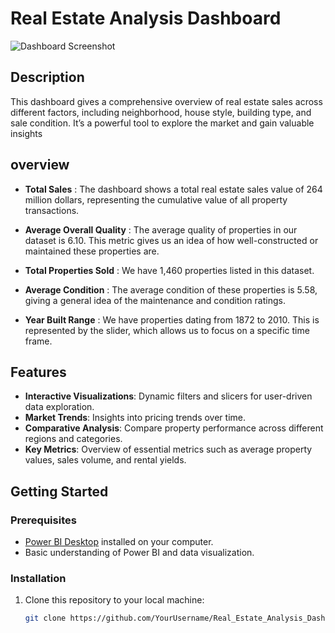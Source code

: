# Real Estate Analysis Dashboard

![Dashboard Screenshot](./Images)

## Description
This dashboard gives a comprehensive overview of real estate sales across different factors, including neighborhood, house style, building type, and sale condition. It’s a powerful tool to explore the market and gain valuable insights

## overview
- **Total Sales** : The dashboard shows a total real estate sales value of 264 million dollars, representing the cumulative value of all property transactions.

- **Average Overall Quality** : The average quality of properties in our dataset is 6.10. This metric gives us an idea of how well-constructed or maintained these properties are.

- **Total Properties Sold** : We have 1,460 properties listed in this dataset.

- **Average Condition** : The average condition of these properties is 5.58, giving a general idea of the maintenance and condition ratings.

- **Year Built Range** : We have properties dating from 1872 to 2010. This is represented by the slider, which allows us to focus on a specific time frame.

## Features
- **Interactive Visualizations**: Dynamic filters and slicers for user-driven data exploration.
- **Market Trends**: Insights into pricing trends over time.
- **Comparative Analysis**: Compare property performance across different regions and categories.
- **Key Metrics**: Overview of essential metrics such as average property values, sales volume, and rental yields.

## Getting Started

### Prerequisites
- [Power BI Desktop](https://powerbi.microsoft.com/en-us/desktop/) installed on your computer.
- Basic understanding of Power BI and data visualization.

### Installation
1. Clone this repository to your local machine:
   ```bash
   git clone https://github.com/YourUsername/Real_Estate_Analysis_Dashboard_PowerBI.git
